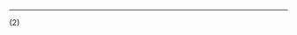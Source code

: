 ---------------------------------------------
<!-- 
(11.1)
~ npm 
~ package.json file
todo>  use npm to create a package.json file to keep track of all of the packages that our project uses
      
   ^ 
   npm init -y

      (-y to say yes to all the options)
      
      You will want to create one of these package.Jason files `for each one of your projects` or for each one of your git repos.` 


(11.2)
~ Lodash
todo> use npm to download Lodash into your project
      
   ^  
   npm install lodash

      (A modern JavaScript utility library delivering modularity, performance & extras. https://lodash.com/ )

~ node_modules folder
* installing this first package will create a node_modules folder to hold all project's packages, and  also creates a package-lock.json file


(11.3)
~ normalize.css
todo> download normalize.css
      
   ^  
   npm install normalize.css

      (Normalize.css makes browsers render all elements more consistently and in line with modern standards. It precisely targets only the styles that need normalizing. https://necolas.github.io/normalize.css/ )


(11.4)//skip//
* by having a package.json file in our project we can recover , if needed our packages using:
      
   ^
   npm install

todo> `go to` 3 webpack.md
-----------------------------------------------
-->
(2)